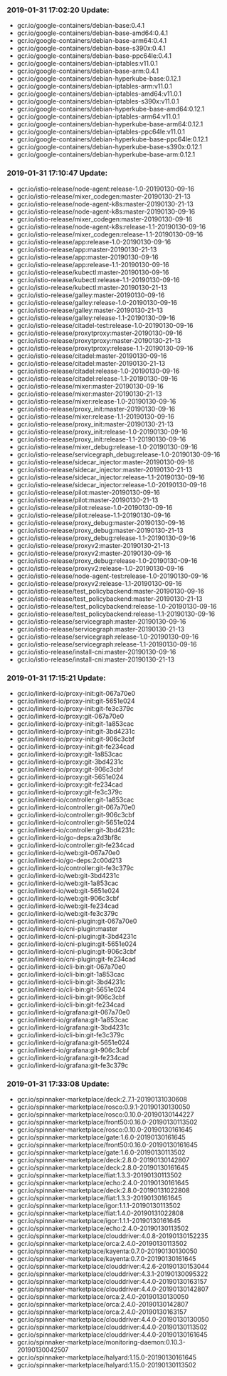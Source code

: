 ### 2019-01-31 17:02:20 Update:

- gcr.io/google-containers/debian-base:0.4.1
- gcr.io/google-containers/debian-base-amd64:0.4.1
- gcr.io/google-containers/debian-base-arm64:0.4.1
- gcr.io/google-containers/debian-base-s390x:0.4.1
- gcr.io/google-containers/debian-base-ppc64le:0.4.1
- gcr.io/google-containers/debian-iptables:v11.0.1
- gcr.io/google-containers/debian-base-arm:0.4.1
- gcr.io/google-containers/debian-hyperkube-base:0.12.1
- gcr.io/google-containers/debian-iptables-arm:v11.0.1
- gcr.io/google-containers/debian-iptables-amd64:v11.0.1
- gcr.io/google-containers/debian-iptables-s390x:v11.0.1
- gcr.io/google-containers/debian-hyperkube-base-amd64:0.12.1
- gcr.io/google-containers/debian-iptables-arm64:v11.0.1
- gcr.io/google-containers/debian-hyperkube-base-arm64:0.12.1
- gcr.io/google-containers/debian-iptables-ppc64le:v11.0.1
- gcr.io/google-containers/debian-hyperkube-base-ppc64le:0.12.1
- gcr.io/google-containers/debian-hyperkube-base-s390x:0.12.1
- gcr.io/google-containers/debian-hyperkube-base-arm:0.12.1
### 2019-01-31 17:10:47 Update:

- gcr.io/istio-release/node-agent:release-1.0-20190130-09-16
- gcr.io/istio-release/mixer_codegen:master-20190130-21-13
- gcr.io/istio-release/node-agent-k8s:master-20190130-21-13
- gcr.io/istio-release/node-agent-k8s:master-20190130-09-16
- gcr.io/istio-release/mixer_codegen:master-20190130-09-16
- gcr.io/istio-release/node-agent-k8s:release-1.1-20190130-09-16
- gcr.io/istio-release/mixer_codegen:release-1.1-20190130-09-16
- gcr.io/istio-release/app:release-1.0-20190130-09-16
- gcr.io/istio-release/app:master-20190130-21-13
- gcr.io/istio-release/app:master-20190130-09-16
- gcr.io/istio-release/app:release-1.1-20190130-09-16
- gcr.io/istio-release/kubectl:master-20190130-09-16
- gcr.io/istio-release/kubectl:release-1.1-20190130-09-16
- gcr.io/istio-release/kubectl:master-20190130-21-13
- gcr.io/istio-release/galley:master-20190130-09-16
- gcr.io/istio-release/galley:release-1.0-20190130-09-16
- gcr.io/istio-release/galley:master-20190130-21-13
- gcr.io/istio-release/galley:release-1.1-20190130-09-16
- gcr.io/istio-release/citadel-test:release-1.0-20190130-09-16
- gcr.io/istio-release/proxytproxy:master-20190130-09-16
- gcr.io/istio-release/proxytproxy:master-20190130-21-13
- gcr.io/istio-release/proxytproxy:release-1.1-20190130-09-16
- gcr.io/istio-release/citadel:master-20190130-09-16
- gcr.io/istio-release/citadel:master-20190130-21-13
- gcr.io/istio-release/citadel:release-1.0-20190130-09-16
- gcr.io/istio-release/citadel:release-1.1-20190130-09-16
- gcr.io/istio-release/mixer:master-20190130-09-16
- gcr.io/istio-release/mixer:master-20190130-21-13
- gcr.io/istio-release/mixer:release-1.0-20190130-09-16
- gcr.io/istio-release/proxy_init:master-20190130-09-16
- gcr.io/istio-release/mixer:release-1.1-20190130-09-16
- gcr.io/istio-release/proxy_init:master-20190130-21-13
- gcr.io/istio-release/proxy_init:release-1.0-20190130-09-16
- gcr.io/istio-release/proxy_init:release-1.1-20190130-09-16
- gcr.io/istio-release/mixer_debug:release-1.0-20190130-09-16
- gcr.io/istio-release/servicegraph_debug:release-1.0-20190130-09-16
- gcr.io/istio-release/sidecar_injector:master-20190130-09-16
- gcr.io/istio-release/sidecar_injector:master-20190130-21-13
- gcr.io/istio-release/sidecar_injector:release-1.1-20190130-09-16
- gcr.io/istio-release/sidecar_injector:release-1.0-20190130-09-16
- gcr.io/istio-release/pilot:master-20190130-09-16
- gcr.io/istio-release/pilot:master-20190130-21-13
- gcr.io/istio-release/pilot:release-1.0-20190130-09-16
- gcr.io/istio-release/pilot:release-1.1-20190130-09-16
- gcr.io/istio-release/proxy_debug:master-20190130-09-16
- gcr.io/istio-release/proxy_debug:master-20190130-21-13
- gcr.io/istio-release/proxy_debug:release-1.1-20190130-09-16
- gcr.io/istio-release/proxyv2:master-20190130-21-13
- gcr.io/istio-release/proxyv2:master-20190130-09-16
- gcr.io/istio-release/proxy_debug:release-1.0-20190130-09-16
- gcr.io/istio-release/proxyv2:release-1.0-20190130-09-16
- gcr.io/istio-release/node-agent-test:release-1.0-20190130-09-16
- gcr.io/istio-release/proxyv2:release-1.1-20190130-09-16
- gcr.io/istio-release/test_policybackend:master-20190130-09-16
- gcr.io/istio-release/test_policybackend:master-20190130-21-13
- gcr.io/istio-release/test_policybackend:release-1.0-20190130-09-16
- gcr.io/istio-release/test_policybackend:release-1.1-20190130-09-16
- gcr.io/istio-release/servicegraph:master-20190130-09-16
- gcr.io/istio-release/servicegraph:master-20190130-21-13
- gcr.io/istio-release/servicegraph:release-1.0-20190130-09-16
- gcr.io/istio-release/servicegraph:release-1.1-20190130-09-16
- gcr.io/istio-release/install-cni:master-20190130-09-16
- gcr.io/istio-release/install-cni:master-20190130-21-13
### 2019-01-31 17:15:21 Update:

- gcr.io/linkerd-io/proxy-init:git-067a70e0
- gcr.io/linkerd-io/proxy-init:git-5651e024
- gcr.io/linkerd-io/proxy-init:git-fe3c379c
- gcr.io/linkerd-io/proxy:git-067a70e0
- gcr.io/linkerd-io/proxy-init:git-1a853cac
- gcr.io/linkerd-io/proxy-init:git-3bd4231c
- gcr.io/linkerd-io/proxy-init:git-906c3cbf
- gcr.io/linkerd-io/proxy-init:git-fe234cad
- gcr.io/linkerd-io/proxy:git-1a853cac
- gcr.io/linkerd-io/proxy:git-3bd4231c
- gcr.io/linkerd-io/proxy:git-906c3cbf
- gcr.io/linkerd-io/proxy:git-5651e024
- gcr.io/linkerd-io/proxy:git-fe234cad
- gcr.io/linkerd-io/proxy:git-fe3c379c
- gcr.io/linkerd-io/controller:git-1a853cac
- gcr.io/linkerd-io/controller:git-067a70e0
- gcr.io/linkerd-io/controller:git-906c3cbf
- gcr.io/linkerd-io/controller:git-5651e024
- gcr.io/linkerd-io/controller:git-3bd4231c
- gcr.io/linkerd-io/go-deps:a2d3bf8c
- gcr.io/linkerd-io/controller:git-fe234cad
- gcr.io/linkerd-io/web:git-067a70e0
- gcr.io/linkerd-io/go-deps:2c00d213
- gcr.io/linkerd-io/controller:git-fe3c379c
- gcr.io/linkerd-io/web:git-3bd4231c
- gcr.io/linkerd-io/web:git-1a853cac
- gcr.io/linkerd-io/web:git-5651e024
- gcr.io/linkerd-io/web:git-906c3cbf
- gcr.io/linkerd-io/web:git-fe234cad
- gcr.io/linkerd-io/web:git-fe3c379c
- gcr.io/linkerd-io/cni-plugin:git-067a70e0
- gcr.io/linkerd-io/cni-plugin:master
- gcr.io/linkerd-io/cni-plugin:git-3bd4231c
- gcr.io/linkerd-io/cni-plugin:git-5651e024
- gcr.io/linkerd-io/cni-plugin:git-906c3cbf
- gcr.io/linkerd-io/cni-plugin:git-fe234cad
- gcr.io/linkerd-io/cli-bin:git-067a70e0
- gcr.io/linkerd-io/cli-bin:git-1a853cac
- gcr.io/linkerd-io/cli-bin:git-3bd4231c
- gcr.io/linkerd-io/cli-bin:git-5651e024
- gcr.io/linkerd-io/cli-bin:git-906c3cbf
- gcr.io/linkerd-io/cli-bin:git-fe234cad
- gcr.io/linkerd-io/grafana:git-067a70e0
- gcr.io/linkerd-io/grafana:git-1a853cac
- gcr.io/linkerd-io/grafana:git-3bd4231c
- gcr.io/linkerd-io/cli-bin:git-fe3c379c
- gcr.io/linkerd-io/grafana:git-5651e024
- gcr.io/linkerd-io/grafana:git-906c3cbf
- gcr.io/linkerd-io/grafana:git-fe234cad
- gcr.io/linkerd-io/grafana:git-fe3c379c
### 2019-01-31 17:33:08 Update:

- gcr.io/spinnaker-marketplace/deck:2.7.1-20190131030608
- gcr.io/spinnaker-marketplace/rosco:0.9.1-20190130130050
- gcr.io/spinnaker-marketplace/rosco:0.10.0-20190130144227
- gcr.io/spinnaker-marketplace/front50:0.16.0-20190130113502
- gcr.io/spinnaker-marketplace/rosco:0.10.0-20190130161645
- gcr.io/spinnaker-marketplace/gate:1.6.0-20190130161645
- gcr.io/spinnaker-marketplace/front50:0.16.0-20190130161645
- gcr.io/spinnaker-marketplace/gate:1.6.0-20190130113502
- gcr.io/spinnaker-marketplace/deck:2.8.0-20190130142807
- gcr.io/spinnaker-marketplace/deck:2.8.0-20190130161645
- gcr.io/spinnaker-marketplace/fiat:1.3.3-20190130113502
- gcr.io/spinnaker-marketplace/echo:2.4.0-20190130161645
- gcr.io/spinnaker-marketplace/deck:2.8.0-20190131022808
- gcr.io/spinnaker-marketplace/fiat:1.3.3-20190130161645
- gcr.io/spinnaker-marketplace/igor:1.1.1-20190130113502
- gcr.io/spinnaker-marketplace/fiat:1.4.0-20190131022808
- gcr.io/spinnaker-marketplace/igor:1.1.1-20190130161645
- gcr.io/spinnaker-marketplace/echo:2.4.0-20190130113502
- gcr.io/spinnaker-marketplace/clouddriver:4.0.8-20190130152235
- gcr.io/spinnaker-marketplace/orca:2.4.0-20190130113502
- gcr.io/spinnaker-marketplace/kayenta:0.7.0-20190130130050
- gcr.io/spinnaker-marketplace/kayenta:0.7.0-20190130161645
- gcr.io/spinnaker-marketplace/clouddriver:4.2.6-20190130153044
- gcr.io/spinnaker-marketplace/clouddriver:4.3.1-20190130095322
- gcr.io/spinnaker-marketplace/clouddriver:4.4.0-20190130163157
- gcr.io/spinnaker-marketplace/clouddriver:4.4.0-20190130142807
- gcr.io/spinnaker-marketplace/orca:2.4.0-20190130130050
- gcr.io/spinnaker-marketplace/orca:2.4.0-20190130142807
- gcr.io/spinnaker-marketplace/orca:2.4.0-20190130163157
- gcr.io/spinnaker-marketplace/clouddriver:4.4.0-20190130130050
- gcr.io/spinnaker-marketplace/clouddriver:4.4.0-20190130113502
- gcr.io/spinnaker-marketplace/clouddriver:4.4.0-20190130161645
- gcr.io/spinnaker-marketplace/monitoring-daemon:0.10.3-20190130042507
- gcr.io/spinnaker-marketplace/halyard:1.15.0-20190130161645
- gcr.io/spinnaker-marketplace/halyard:1.15.0-20190130113502
